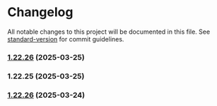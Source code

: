 # Changelog

All notable changes to this project will be documented in this file. See [standard-version](https://github.com/conventional-changelog/standard-version) for commit guidelines.

### [1.22.26](https://github.com/yetto-tools/hs-ecommerce/compare/v1.22.25...v1.22.26) (2025-03-25)

### 1.22.25 (2025-03-25)

### [1.22.26](https://github.com/yetto-tools/hs-ecommerce/compare/v1.22.25...v1.22.26) (2025-03-24)
